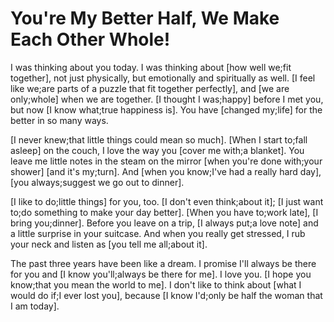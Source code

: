 # You're My Better Half, We Make Each Other Whole!

I was thinking about you today. I was thinking about [how well we;fit together], not just physically, but emotionally and spiritually as well. [I feel like we;are parts of a puzzle that fit together perfectly], and [we are only;whole] when we are together. [I thought I was;happy] before I met you, but now [I know what;true happiness is]. You have [changed my;life] for the better in so many ways.

[I never knew;that little things could mean so much]. [When I start to;fall asleep] on the couch, I love the way you [cover me with;a blanket]. You leave me little notes in the steam on the mirror [when you're done with;your shower] [and it's my;turn]. And [when you know;I've had a really hard day], [you always;suggest we go out to dinner].

[I like to do;little things] for you, too. [I don't even think;about it]; [I just want to;do something to make your day better]. [When you have to;work late], [I bring you;dinner]. Before you leave on a trip, [I always put;a love note] and a little surprise in your suitcase. And when you really get stressed, I rub your neck and listen as [you tell me all;about it].

The past three years have been like a dream. I promise I'll always be there for you and [I know you'll;always be there for me]. I love you. [I hope you know;that you mean the world to me]. I don't like to think about [what I would do if;I ever lost you], because [I know I'd;only be half the woman that I am today].
